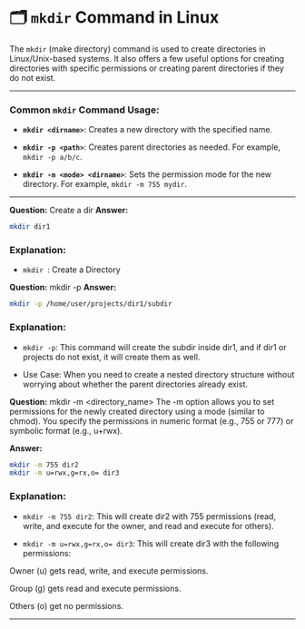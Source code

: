 # 🗂️ `mkdir` Command in Linux

The `mkdir` (make directory) command is used to create directories in Linux/Unix-based systems. It also offers a few useful options for creating directories with specific permissions or creating parent directories if they do not exist.

---

### Common `mkdir` Command Usage:

- **`mkdir <dirname>`**: Creates a new directory with the specified name.

- **`mkdir -p <path>`**: Creates parent directories as needed. For example, `mkdir -p a/b/c`.

- **`mkdir -m <mode> <dirname>`**: Sets the permission mode for the new directory. For example, `mkdir -m 755 mydir`.
---

**Question:**
Create a dir
**Answer:**
```bash
mkdir dir1
```

### Explanation:

- `mkdir `: Create a Directory


**Question:**
mkdir -p <path>
**Answer:**
```bash
mkdir -p /home/user/projects/dir1/subdir
```

### Explanation:

- `mkdir -p`: This command will create the subdir inside dir1, and if dir1 or projects do not exist, it will create them as well.

- Use Case: When you need to create a nested directory structure without worrying about whether the parent directories already exist.


**Question:**
mkdir -m <mode> <directory_name>
The -m option allows you to set permissions for the newly created directory using a mode (similar to chmod). You specify the permissions in numeric format (e.g., 755 or 777) or symbolic format (e.g., u+rwx).


**Answer:**
```bash
mkdir -m 755 dir2
mkdir -m u=rwx,g=rx,o= dir3

```

### Explanation:

- `mkdir -m 755 dir2`: This will create dir2 with 755 permissions (read, write, and execute for the owner, and read and execute for others).

- `mkdir -m u=rwx,g=rx,o= dir3`: This will create dir3 with the following permissions:

Owner (u) gets read, write, and execute permissions.

Group (g) gets read and execute permissions.

Others (o) get no permissions.

---


